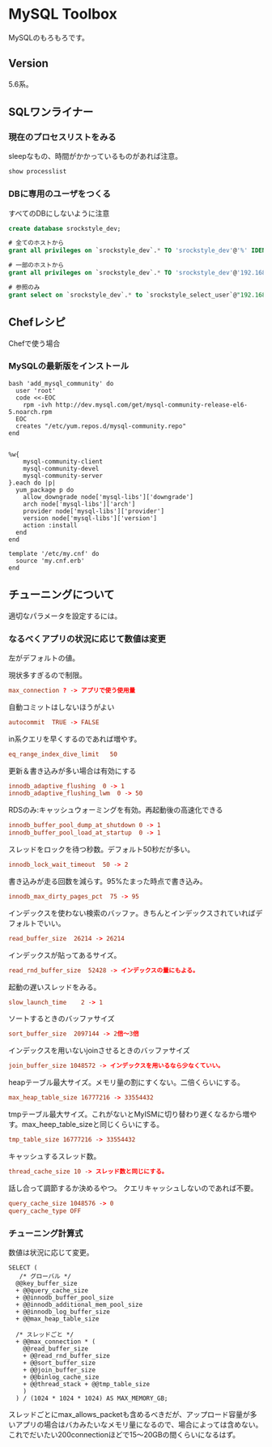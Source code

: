 # MySQL Toolbox

MySQLのもろもろです。

## Version

5.6系。

## SQLワンライナー

### 現在のプロセスリストをみる

sleepなもの、時間がかかっているものがあれば注意。

```sql
show processlist
```

### DBに専用のユーザをつくる

すべてのDBにしないように注意

```sql
create database srockstyle_dev;

# 全てのホストから
grant all privileges on `srockstyle_dev`.* TO 'srockstyle_dev'@'%' IDENTIFIED BY '<password>';

# 一部のホストから
grant all privileges on `srockstyle_dev`.* TO 'srockstyle_dev'@'192.168.1.2' IDENTIFIED BY '<password>';

# 参照のみ
grant select on `srockstyle_dev`.* to `srockstyle_select_user`@"192.168.0.7" identified by '<パスワード>';
```

## Chefレシピ

Chefで使う場合

### MySQLの最新版をインストール

```chef
bash 'add_mysql_community' do
  user 'root'
  code <<-EOC
    rpm -ivh http://dev.mysql.com/get/mysql-community-release-el6-5.noarch.rpm
  EOC
  creates "/etc/yum.repos.d/mysql-community.repo"
end


%w{
	mysql-community-client
	mysql-community-devel
	mysql-community-server
}.each do |p|
  yum_package p do
    allow_downgrade node['mysql-libs']['downgrade']
    arch node['mysql-libs']['arch']
    provider node['mysql-libs']['provider']
    version node['mysql-libs']['version']
    action :install
  end
end

template '/etc/my.cnf' do
  source 'my.cnf.erb'
end
```


## チューニングについて

適切なパラメータを設定するには。

### なるべくアプリの状況に応じて数値は変更

左がデフォルトの値。

現状多すぎるので制限。
```my.cnf
max_connection ? -> アプリで使う使用量
```

自動コミットはしないほうがよい
```my.cnf
autocommit  TRUE -> FALSE
```

in系クエリを早くするのであれば増やす。
```my.cnf
eq_range_index_dive_limit   50
```

更新＆書き込みが多い場合は有効にする
```my.cnf
innodb_adaptive_flushing  0 -> 1
innodb_adaptive_flushing_lwm  0 -> 50
```

RDSのみ:キャッシュウォーミングを有効。再起動後の高速化できる
```my.cnf
innodb_buffer_pool_dump_at_shutdown 0 -> 1
innodb_buffer_pool_load_at_startup  0 -> 1
```

スレッドをロックを待つ秒数。デフォルト50秒だが多い。
```my.cnf
innodb_lock_wait_timeout  50 -> 2
```

書き込みが走る回数を減らす。95%たまった時点で書き込み。
```my.cnf
innodb_max_dirty_pages_pct  75 -> 95
```

インデックスを使わない検索のバッファ。きちんとインデックスされていればデフォルトでいい。
```my.cnf
read_buffer_size  26214 -> 26214
```

インデックスが貼ってあるサイズ。
```my.cnf
read_rnd_buffer_size  52428 -> インデックスの量にもよる。
```

起動の遅いスレッドをみる。
```my.cnf
slow_launch_time    2 -> 1
```

ソートするときのバッファサイズ
```my.cnf
sort_buffer_size  2097144 -> 2倍〜3倍
```

インデックスを用いないjoinさせるときのバッファサイズ
```my.cnf
join_buffer_size 1048572 -> インデックスを用いるなら少なくていい。
```

heapテーブル最大サイズ。メモリ量の割にすくない。二倍くらいにする。
```my.cnf
max_heap_table_size 16777216 -> 33554432
```

tmpテーブル最大サイズ。これがないとMyISMに切り替わり遅くなるから増やす。max_heep_table_sizeと同じくらいにする。
```my.cnf
tmp_table_size 16777216 -> 33554432
```

キャッシュするスレッド数。
```my.cnf
thread_cache_size 10 -> スレッド数と同じにする。
```

話し合って調節するか決めるやつ。
クエリキャッシュしないのであれば不要。

```my.cnf
query_cache_size 1048576 -> 0
query_cache_type OFF
```

### チューニング計算式

数値は状況に応じて変更。

```計算SQL
SELECT (
   /* グローバル */
  @@key_buffer_size
  + @@query_cache_size
  + @@innodb_buffer_pool_size
  + @@innodb_additional_mem_pool_size
  + @@innodb_log_buffer_size
  + @@max_heap_table_size

  /* スレッドごと */
  + @@max_connection * (
    @@read_buffer_size
    + @@read_rnd_buffer_size
    + @@sort_buffer_size
    + @@join_buffer_size
    + @@binlog_cache_size
    + @@thread_stack + @@tmp_table_size
    )
  ) / (1024 * 1024 * 1024) AS MAX_MEMORY_GB;
```

スレッドごとにmax_allows_packetも含めるべきだが、アップロード容量が多いアプリの場合はバカみたいなメモリ量になるので、場合によっては含めない。
これでだいたい200connectionほどで15〜20GBの間くらいになるはず。


